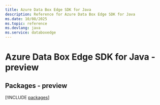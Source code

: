 ```yaml
---
title: Azure Data Box Edge SDK for Java
description: Reference for Azure Data Box Edge SDK for Java
ms.date: 10/08/2025
ms.topic: reference
ms.devlang: java
ms.service: databoxedge
---
```

# Azure Data Box Edge SDK for Java - preview
## Packages - preview
[!INCLUDE [packages](data-box-edge-index.md)]